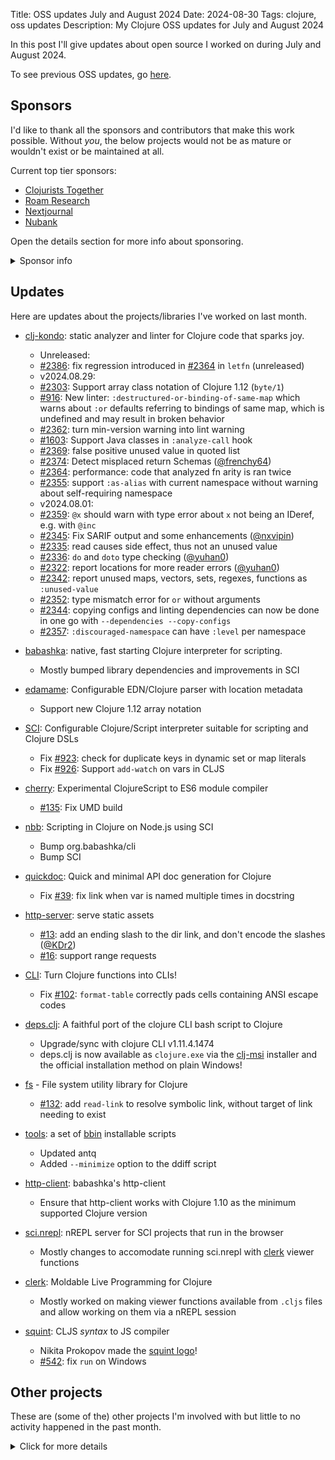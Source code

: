 Title: OSS updates July and August 2024
Date: 2024-08-30
Tags: clojure, oss updates
Description: My Clojure OSS updates for July and August 2024

In this post I'll give updates about open source I worked on during July and August 2024.

To see previous OSS updates, go [here](https://blog.michielborkent.nl/tags/oss-updates.html).

## Sponsors

I'd like to thank all the sponsors and contributors that make this work
possible. Without _you_, the below projects would not be as mature or wouldn't
exist or be maintained at all.

Current top tier sponsors:

- [Clojurists Together](https://clojuriststogether.org/)
- [Roam Research](https://roamresearch.com/)
- [Nextjournal](https://nextjournal.com/)
- [Nubank](https://nubank.com.br)

Open the details section for more info about sponsoring.

<details>
<summary>Sponsor info</summary>

If you want to ensure that the projects I work on are sustainably maintained,
you can sponsor this work in the following ways. Thank you!

- [Github Sponsors](https://github.com/sponsors/borkdude)
- The [Babaska](https://opencollective.com/babashka) or [Clj-kondo](https://opencollective.com/clj-kondo) OpenCollective
- [Ko-fi](https://ko-fi.com/borkdude)
- [Patreon](https://www.patreon.com/borkdude)
- [Clojurists Together](https://www.clojuriststogether.org/)

If you're used to sponsoring through some other means which isn't listed above, please get in touch.

On to the projects that I've been working on!
</details>

<!--

sources: https://github.com/borkdude
local ~/dev and ~/dev/babashka dir (since github doesn't show all repos)

drwxr-xr-x@  79 borkdude  staff   2528 Apr 28 16:32 babashka
-->

## Updates

Here are updates about the projects/libraries I've worked on last month.

- [clj-kondo](https://github.com/clj-kondo/clj-kondo): static analyzer and linter for Clojure code that sparks joy.<br>
  - Unreleased:
  - [#2386](https://github.com/clj-kondo/clj-kondo/issues/2386): fix regression introduced in [#2364](https://github.com/clj-kondo/clj-kondo/issues/2364) in `letfn` (unreleased)
  - v2024.08.29:
  - [#2303](https://github.com/clj-kondo/clj-kondo/issues/2303): Support array class notation of Clojure 1.12 (`byte/1`)
  - [#916](https://github.com/clj-kondo/clj-kondo/issues/916): New linter: `:destructured-or-binding-of-same-map` which warns about
    `:or` defaults referring to bindings of same map, which is undefined and may result in broken
    behavior
  - [#2362](https://github.com/clj-kondo/clj-kondo/issues/2362): turn min-version warning into lint warning
  - [#1603](https://github.com/clj-kondo/clj-kondo/issues/1603): Support Java classes in `:analyze-call` hook
  - [#2369](https://github.com/clj-kondo/clj-kondo/issues/2369): false positive unused value in quoted list
  - [#2374](https://github.com/clj-kondo/clj-kondo/issues/2374): Detect misplaced return Schemas ([@frenchy64](https://github.com/frenchy64))
  - [#2364](https://github.com/clj-kondo/clj-kondo/issues/2364): performance: code that analyzed fn arity is ran twice
  - [#2355](https://github.com/clj-kondo/clj-kondo/issues/2355): support `:as-alias` with current namespace without warning about self-requiring namespace
  - v2024.08.01:
  - [#2359](https://github.com/clj-kondo/clj-kondo/issues/2359): `@x` should warn with type error about `x` not being an IDeref, e.g. with `@inc`
  - [#2345](https://github.com/clj-kondo/clj-kondo/issues/2345): Fix SARIF output and some enhancements ([@nxvipin](https://github.com/nxvipin))
  - [#2335](https://github.com/clj-kondo/clj-kondo/issues/2335): read causes side effect, thus not an unused value
  - [#2336](https://github.com/clj-kondo/clj-kondo/issues/2336): `do` and `doto` type checking ([@yuhan0](https://github.com/yuhan0))
  - [#2322](https://github.com/clj-kondo/clj-kondo/issues/2322): report locations for more reader errors ([@yuhan0](https://github.com/yuhan0))
  - [#2342](https://github.com/clj-kondo/clj-kondo/issues/2342): report unused maps, vectors, sets, regexes, functions as `:unused-value`
  - [#2352](https://github.com/clj-kondo/clj-kondo/issues/2352): type mismatch error for `or` without arguments
  - [#2344](https://github.com/clj-kondo/clj-kondo/issues/2344): copying configs and linting dependencies can now be done in one go with `--dependencies --copy-configs`
  - [#2357](https://github.com/clj-kondo/clj-kondo/issues/2357): `:discouraged-namespace` can have `:level` per namespace

- [babashka](https://github.com/babashka/babashka): native, fast starting Clojure interpreter for scripting.
  - Mostly bumped library dependencies and improvements in SCI

- [edamame](https://github.com/borkdude/edamame): Configurable EDN/Clojure parser with location metadata
  - Support new Clojure 1.12 array notation

- [SCI](https://github.com/babashka/sci): Configurable Clojure/Script interpreter suitable for scripting and Clojure DSLs
  - Fix [#923](https://github.com/babashka/sci/issues/923): check for duplicate keys in dynamic set or map literals
  - Fix [#926](https://github.com/babashka/sci/issues/926): Support `add-watch` on vars in CLJS

- [cherry](https://github.com/squint-cljs/cherry): Experimental ClojureScript to ES6 module compiler
  - [#135](https://github.com/squint-cljs/cherry/issues/135): Fix UMD build

- [nbb](https://github.com/babashka/nbb): Scripting in Clojure on Node.js using SCI
  - Bump org.babashka/cli
  - Bump SCI

- [quickdoc](https://github.com/borkdude/quickdoc): Quick and minimal API doc generation for Clojure
  - Fix [#39](https://github.com/borkdude/quickdoc/issues/39): fix link when var is named multiple times in docstring

- [http-server](https://github.com/babashka/http-server): serve static assets
  - [#13](https://github.com/babashka/http-server/issues/13): add an ending slash to the dir link, and don't encode the slashes ([@KDr2](https://github.com/KDr2))
  - [#16](https://github.com/babashka/http-server/issues/16): support range requests

- [CLI](https://github.com/babashka/cli): Turn Clojure functions into CLIs!<br>
  - Fix [#102](https://github.com/babashka/cli/issues/102): `format-table` correctly pads cells containing ANSI escape codes

- [deps.clj](https://github.com/borkdude/deps.clj): A faithful port of the clojure CLI bash script to Clojure
  - Upgrade/sync with clojure CLI v1.11.4.1474
  - deps.clj is now available as `clojure.exe` via the [clj-msi](https://github.com/casselc/clj-msi) installer and the official installation method on plain Windows!

- [fs](https://github.com/babashka/fs) - File system utility library for Clojure
  - [#132](https://github.com/babashka/fs/issues/132): add `read-link` to resolve symbolic link, without target of link needing to exist

- [tools](https://github.com/borkdude/tools): a set of [bbin](https://github.com/babashka/bbin/) installable scripts
  - Updated antq
  - Added `--minimize` option to the ddiff script

- [http-client](https://github.com/babashka/http-client): babashka's http-client<br>
  - Ensure that http-client works with Clojure 1.10 as the minimum supported Clojure version

- [sci.nrepl](https://github.com/babashka/sci.nrepl): nREPL server for SCI projects that run in the browser
  - Mostly changes to accomodate running sci.nrepl with [clerk](https://github.com/nextjournal/clerk) viewer functions

- [clerk](https://github.com/nextjournal/clerk): Moldable Live Programming for Clojure
  - Mostly worked on making viewer functions available from `.cljs` files and allow working on them via a nREPL session

- [squint](https://github.com/squint-cljs/squint): CLJS _syntax_ to JS compiler
  - Nikita Prokopov made the [squint logo](https://github.com/squint-cljs/squint/blob/main/logo/logo.svg)!
  - [#542](https://github.com/squint-cljs/squint/issues/542): fix `run` on Windows

## Other projects

These are (some of the) other projects I'm involved with but little to no activity
happened in the past month.

<details>
<summary>Click for more details</summary>
- [html](https://github.com/borkdude/html): Html generation library inspired by squint's html tag
- [neil](https://github.com/babashka/neil): A CLI to add common aliases and features to deps.edn-based projects.<br>
- [rewrite-edn](https://github.com/borkdude/rewrite-edn): Utility lib on top of
  rewrite-clj with common operations to update EDN while preserving whitespace
  and comments
- [instaparse-bb](https://github.com/babashka/instaparse-bb): Use instaparse from babashka
- [scittle](https://github.com/babashka/scittle): Execute Clojure(Script) directly from browser script tags via SCI
- [bbin](https://github.com/babashka/bbin): Install any Babashka script or project with one command<br>
- [process](https://github.com/babashka/process): Clojure library for shelling out / spawning sub-processes
- [babashka.json](https://github.com/babashka/json): babashka JSON library/adapter
- [tools-deps-native](https://github.com/babashka/tools-deps-native) and [tools.bbuild](https://github.com/babashka/tools.bbuild): use tools.deps directly from babashka
- [squint-macros](https://github.com/squint-cljs/squint-macros): a couple of
  macros that stand-in for
  [applied-science/js-interop](https://github.com/applied-science/js-interop)
  and [promesa](https://github.com/funcool/promesa) to make CLJS projects
  compatible with squint and/or cherry.
- [sci.configs](https://github.com/babashka/sci.configs): A collection of ready to be used SCI configs.
- [grasp](https://github.com/borkdude/grasp): Grep Clojure code using clojure.spec regexes
- [lein-clj-kondo](https://github.com/clj-kondo/lein-clj-kondo): a leiningen plugin for clj-kondo
- [http-kit](https://github.com/http-kit/http-kit): Simple, high-performance event-driven HTTP client+server for Clojure.
- [babashka.nrepl](https://github.com/babashka/babashka.nrepl): The nREPL server from babashka as a library, so it can be used from other SCI-based CLIs
- [jet](https://github.com/borkdude/jet): CLI to transform between JSON, EDN, YAML and Transit using Clojure
- [pod-babashka-go-sqlite3](https://github.com/babashka/pod-babashka-go-sqlite3): A babashka pod for interacting with sqlite3
- [pod-babashka-fswatcher](https://github.com/babashka/pod-babashka-fswatcher): babashka filewatcher pod
- [lein2deps](https://github.com/borkdude/lein2deps): leiningen to deps.edn converter
- [sql pods](https://github.com/babashka/babashka-sql-pods): babashka pods for SQL databases
- [cljs-showcase](https://github.com/borkdude/cljs-showcase): Showcase CLJS libs using SCI
- [babashka.book](https://github.com/babashka/book): Babashka manual
- [rewrite-clj](https://github.com/clj-commons/rewrite-clj): Rewrite Clojure code and edn
- [pod-babashka-buddy](https://github.com/babashka/pod-babashka-buddy): A pod around buddy core (Cryptographic Api for Clojure).
- [gh-release-artifact](https://github.com/borkdude/gh-release-artifact): Upload artifacts to Github releases idempotently
- [carve](https://github.com/borkdude/carve) - Remove unused Clojure vars
- [4ever-clojure](https://github.com/oxalorg/4ever-clojure) - Pure CLJS version of 4clojure, meant to run forever!
- [pod-babashka-lanterna](https://github.com/babashka/pod-babashka-lanterna): Interact with clojure-lanterna from babashka
- [joyride](https://github.com/BetterThanTomorrow/joyride): VSCode CLJS scripting and REPL (via [SCI](https://github.com/babashka/sci))
- [clj2el](https://borkdude.github.io/clj2el/): transpile Clojure to elisp
- [deflet](https://github.com/borkdude/deflet): make let-expressions REPL-friendly!
- [deps.add-lib](https://github.com/borkdude/deps.add-lib): Clojure 1.12's add-lib feature for leiningen and/or other environments without a specific version of the clojure CLI

</details>

